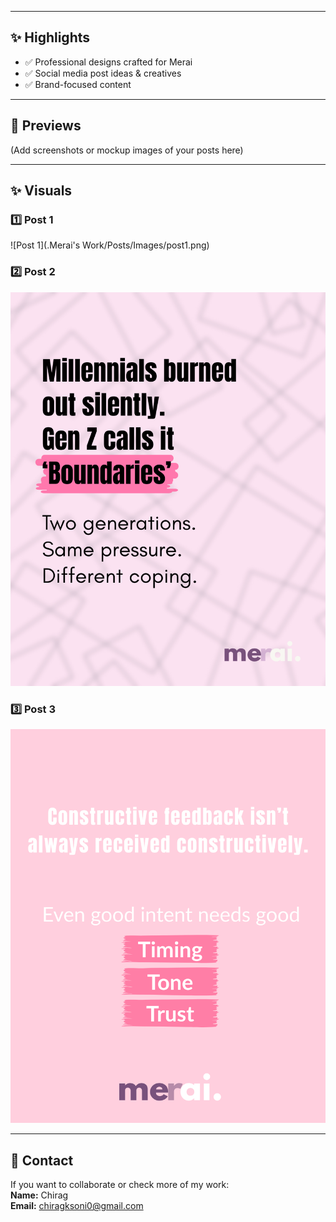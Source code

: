 
---

## ✨ Highlights
- ✅ Professional designs crafted for Merai  
- ✅ Social media post ideas & creatives  
- ✅ Brand-focused content  

---

## 📸 Previews
(Add screenshots or mockup images of your posts here)

---

## ✨ Visuals

### 1️⃣ Post 1
![Post 1](.Merai's Work/Posts/Images/post1.png)

### 2️⃣ Post 2
![Post 2](./images/post2.png)

### 3️⃣ Post 3
![Post 3](./images/post3.png)

---

## 📧 Contact
If you want to collaborate or check more of my work:  
**Name:** Chirag  
**Email:** chiragksoni0@gmail.com  
